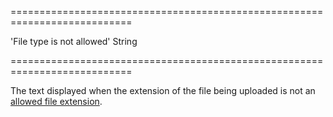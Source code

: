 ===========================================================================
<!--default-->'File type is not allowed'<!--/default-->
<!--type-->String<!--/type-->
===========================================================================

<!--shortDescription-->
The text displayed when the extension of the file being uploaded is not an [allowed file extension](/Documentation/ApiReference/UI_Widgets/dxFileUploader/Configuration/#allowedFileExtensions).
<!--/shortDescription-->

<!--fullDescription-->

<!--/fullDescription-->
